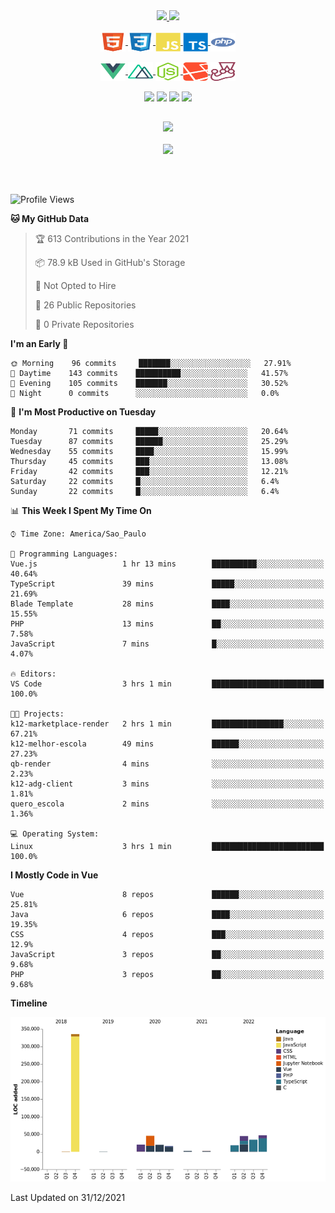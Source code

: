 <div align="center">
  <a href="https://github.com/Rodolfo-Santos">
  <img height="180em" src="https://github-readme-stats.vercel.app/api?username=Rodolfo-Santos&show_icons=true&theme=monokai&include_all_commits=true&count_private=true"/>
  <img height="180em" src="https://github-readme-stats.vercel.app/api/top-langs/?username=Rodolfo-Santos&layout=compact&langs_count=7&theme=monokai"/>
</div>
<br/>

<div align="center">
  <img align="center" alt="HTML" height="30" width="40" src="https://raw.githubusercontent.com/devicons/devicon/master/icons/html5/html5-original.svg">
  <img align="center" alt="CSS" height="30" width="40" src="https://raw.githubusercontent.com/devicons/devicon/master/icons/css3/css3-original.svg">
  <img align="center" alt="JS" height="30" width="40" src="https://raw.githubusercontent.com/devicons/devicon/master/icons/javascript/javascript-plain.svg">
  <img align="center" alt="TS" height="30" width="40" src="https://raw.githubusercontent.com/devicons/devicon/master/icons/typescript/typescript-plain.svg">
  <img align="center" alt="PHP" height="30" width="40" src="https://raw.githubusercontent.com/devicons/devicon/master/icons/php/php-plain.svg">
</div>
  
<br/>
  
<div align="center">
  <img align="center" alt="VueJS" height="30" width="40" src="https://raw.githubusercontent.com/devicons/devicon/master/icons/vuejs/vuejs-original.svg">
  <img align="center" alt="NuxtJS" height="30" width="40" src="https://raw.githubusercontent.com/devicons/devicon/master/icons/nuxtjs/nuxtjs-original.svg">
  <img align="center" alt="NodeJS" height="30" width="40" src="https://raw.githubusercontent.com/devicons/devicon/master/icons/nodejs/nodejs-plain.svg">
  <img align="center" alt="Laravel" height="30" width="40" src="https://raw.githubusercontent.com/devicons/devicon/master/icons/laravel/laravel-plain.svg">
  <img align="center" alt="Blade" height="30" width="40" src="https://raw.githubusercontent.com/devicons/devicon/master/icons/jest/jest-plain.svg">
</div>
  
<br/>
  
<div align="center"> 
  <a href="https://www.instagram.com/rodolfo.d.santos/" target="_blank"><img src="https://img.shields.io/badge/-Instagram-%23E4405F?style=for-the-badge&logo=instagram&logoColor=white" target="_blank"></a>
 <a href="https://discord.gg/7h4QC4MA" target="_blank"><img src="https://img.shields.io/badge/Discord-7289DA?style=for-the-badge&logo=discord&logoColor=white" target="_blank"></a> 
  <a href="mailto:rodolfodossantos29@gmail.com" target="_blank"><img src="https://img.shields.io/badge/-Gmail-%23333?style=for-the-badge&logo=gmail&logoColor=white"></a>
  <a href="https://www.linkedin.com/in/rodolfosantos29/" target="_blank"><img src="https://img.shields.io/badge/-LinkedIn-%230077B5?style=for-the-badge&logo=linkedin&logoColor=white" target="_blank"></a>  
</div>
  
##
 
<div align="center">
   <img height="180em" src="http://github-readme-streak-stats.herokuapp.com?user=rodolfo-santos&theme=monokai&hide_border=true&date_format=M%20j%5B%2C%20Y%5D"/>
</div>
  
<br/>
  
<div align="center">
  <img src="https://activity-graph.herokuapp.com/graph?username=rodolfo-santos&custom_title=Rodolfo%27s%20activity%20graph&theme=monokai&hide_border=true"/>
</div>
  
##
<br/>
  
<!--START_SECTION:waka-->
![Profile Views](http://img.shields.io/badge/Profile%20Views-0-blue)

**🐱 My GitHub Data** 

> 🏆 613 Contributions in the Year 2021
 > 
> 📦 78.9 kB Used in GitHub's Storage 
 > 
> 🚫 Not Opted to Hire
 > 
> 📜 26 Public Repositories 
 > 
> 🔑 0 Private Repositories  
 > 
**I'm an Early 🐤** 

```text
🌞 Morning    96 commits     ███████░░░░░░░░░░░░░░░░░░   27.91% 
🌆 Daytime    143 commits    ██████████░░░░░░░░░░░░░░░   41.57% 
🌃 Evening    105 commits    ███████░░░░░░░░░░░░░░░░░░   30.52% 
🌙 Night      0 commits      ░░░░░░░░░░░░░░░░░░░░░░░░░   0.0%

```
📅 **I'm Most Productive on Tuesday** 

```text
Monday       71 commits     █████░░░░░░░░░░░░░░░░░░░░   20.64% 
Tuesday      87 commits     ██████░░░░░░░░░░░░░░░░░░░   25.29% 
Wednesday    55 commits     ████░░░░░░░░░░░░░░░░░░░░░   15.99% 
Thursday     45 commits     ███░░░░░░░░░░░░░░░░░░░░░░   13.08% 
Friday       42 commits     ███░░░░░░░░░░░░░░░░░░░░░░   12.21% 
Saturday     22 commits     █░░░░░░░░░░░░░░░░░░░░░░░░   6.4% 
Sunday       22 commits     █░░░░░░░░░░░░░░░░░░░░░░░░   6.4%

```


📊 **This Week I Spent My Time On** 

```text
⌚︎ Time Zone: America/Sao_Paulo

💬 Programming Languages: 
Vue.js                   1 hr 13 mins        ██████████░░░░░░░░░░░░░░░   40.64% 
TypeScript               39 mins             █████░░░░░░░░░░░░░░░░░░░░   21.69% 
Blade Template           28 mins             ████░░░░░░░░░░░░░░░░░░░░░   15.55% 
PHP                      13 mins             ██░░░░░░░░░░░░░░░░░░░░░░░   7.58% 
JavaScript               7 mins              █░░░░░░░░░░░░░░░░░░░░░░░░   4.07%

🔥 Editors: 
VS Code                  3 hrs 1 min         █████████████████████████   100.0%

🐱‍💻 Projects: 
k12-marketplace-render   2 hrs 1 min         ████████████████░░░░░░░░░   67.21% 
k12-melhor-escola        49 mins             ██████░░░░░░░░░░░░░░░░░░░   27.23% 
qb-render                4 mins              ░░░░░░░░░░░░░░░░░░░░░░░░░   2.23% 
k12-adg-client           3 mins              ░░░░░░░░░░░░░░░░░░░░░░░░░   1.81% 
quero_escola             2 mins              ░░░░░░░░░░░░░░░░░░░░░░░░░   1.36%

💻 Operating System: 
Linux                    3 hrs 1 min         █████████████████████████   100.0%

```

**I Mostly Code in Vue** 

```text
Vue                      8 repos             ██████░░░░░░░░░░░░░░░░░░░   25.81% 
Java                     6 repos             ████░░░░░░░░░░░░░░░░░░░░░   19.35% 
CSS                      4 repos             ███░░░░░░░░░░░░░░░░░░░░░░   12.9% 
JavaScript               3 repos             ██░░░░░░░░░░░░░░░░░░░░░░░   9.68% 
PHP                      3 repos             ██░░░░░░░░░░░░░░░░░░░░░░░   9.68%

```


**Timeline**

![Chart not found](https://raw.githubusercontent.com/rodolfo-santos/rodolfo-santos/main/charts/bar_graph.png) 


 Last Updated on 31/12/2021
<!--END_SECTION:waka-->     
              
